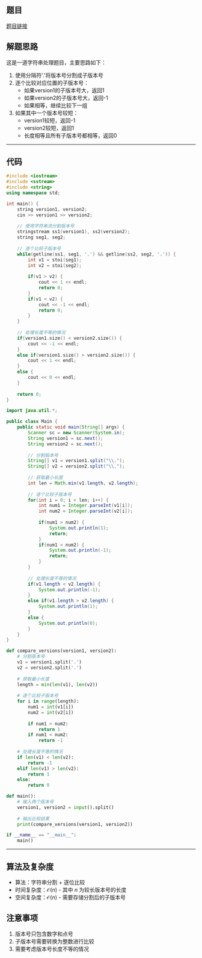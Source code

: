 ## 题目
[题目链接](https://www.nowcoder.com/practice/521049ca23f147d698e1cff923c3262a?tpId=182&tqId=362282&sourceUrl=/exam/oj&channenl=wgithub&fromPut=wgithub)

## 解题思路

这是一道字符串处理题目，主要思路如下：

1. 使用分隔符'.'将版本号分割成子版本号
2. 逐个比较对应位置的子版本号：
   - 如果version1的子版本号大，返回1
   - 如果version2的子版本号大，返回-1
   - 如果相等，继续比较下一组
3. 如果其中一个版本号较短：
   - version1较短，返回-1
   - version2较短，返回1
   - 长度相等且所有子版本号都相等，返回0

---

## 代码

```cpp []
#include <iostream>
#include <sstream>
#include <string>
using namespace std;

int main() {
    string version1, version2;
    cin >> version1 >> version2;
    
    // 使用字符串流分割版本号
    stringstream ss1(version1), ss2(version2);
    string seg1, seg2;
    
    // 逐个比较子版本号
    while(getline(ss1, seg1, '.') && getline(ss2, seg2, '.')) {
        int v1 = stoi(seg1);
        int v2 = stoi(seg2);
        
        if(v1 > v2) {
            cout << 1 << endl;
            return 0;
        }
        if(v1 < v2) {
            cout << -1 << endl;
            return 0;
        }
    }
    
    // 处理长度不等的情况
    if(version1.size() < version2.size()) {
        cout << -1 << endl;
    }
    else if(version1.size() > version2.size()) {
        cout << 1 << endl;
    }
    else {
        cout << 0 << endl;
    }
    
    return 0;
}
```

```java []
import java.util.*;

public class Main {
    public static void main(String[] args) {
        Scanner sc = new Scanner(System.in);
        String version1 = sc.next();
        String version2 = sc.next();
        
        // 分割版本号
        String[] v1 = version1.split("\\.");
        String[] v2 = version2.split("\\.");
        
        // 获取最小长度
        int len = Math.min(v1.length, v2.length);
        
        // 逐个比较子版本号
        for(int i = 0; i < len; i++) {
            int num1 = Integer.parseInt(v1[i]);
            int num2 = Integer.parseInt(v2[i]);
            
            if(num1 > num2) {
                System.out.println(1);
                return;
            }
            if(num1 < num2) {
                System.out.println(-1);
                return;
            }
        }
        
        // 处理长度不等的情况
        if(v1.length < v2.length) {
            System.out.println(-1);
        }
        else if(v1.length > v2.length) {
            System.out.println(1);
        }
        else {
            System.out.println(0);
        }
    }
}
```

```python []
def compare_versions(version1, version2):
    # 分割版本号
    v1 = version1.split('.')
    v2 = version2.split('.')
    
    # 获取最小长度
    length = min(len(v1), len(v2))
    
    # 逐个比较子版本号
    for i in range(length):
        num1 = int(v1[i])
        num2 = int(v2[i])
        
        if num1 > num2:
            return 1
        if num1 < num2:
            return -1
    
    # 处理长度不等的情况
    if len(v1) < len(v2):
        return -1
    elif len(v1) > len(v2):
        return 1
    else:
        return 0

def main():
    # 输入两个版本号
    version1, version2 = input().split()
    
    # 输出比较结果
    print(compare_versions(version1, version2))

if __name__ == "__main__":
    main()
```

---

## 算法及复杂度
- 算法：字符串分割 + 逐位比较
- 时间复杂度：$\mathcal{O}(n)$ - 其中 $n$ 为较长版本号的长度
- 空间复杂度：$\mathcal{O}(n)$ - 需要存储分割后的子版本号

## 注意事项
1. 版本号只包含数字和点号
2. 子版本号需要转换为整数进行比较
3. 需要考虑版本号长度不等的情况